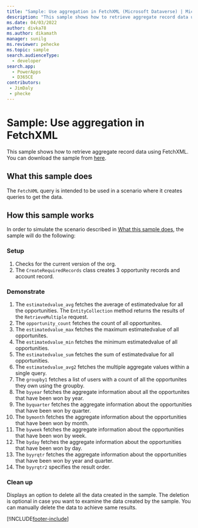 ```yaml
---
title: "Sample: Use aggregation in FetchXML (Microsoft Dataverse) | Microsoft Docs" # Intent and product brand in a unique string of 43-59 chars including spaces
description: "This sample shows how to retrieve aggregate record data using FetchXML." # 115-145 characters including spaces. This abstract displays in the search result.
ms.date: 04/03/2022
author: divka78
ms.author: dikamath
manager: sunilg
ms.reviewer: pehecke
ms.topic: sample
search.audienceType: 
  - developer
search.app: 
  - PowerApps
  - D365CE
contributors:
 - JimDaly
 - phecke
---
```

# Sample: Use aggregation in FetchXML



<!-- https://docs.microsoft.com/dynamics365/customer-engagement/developer/org-service/sample-use-aggregation-fetchxml -->

This sample shows how to retrieve aggregate record data using FetchXML. You can download the sample from [here](https://github.com/microsoft/PowerApps-Samples/tree/master/cds/orgsvc/C%23/UseAggregationInFetchXML).

## What this sample does

The `FetchXML` query is intended to be used in a scenario where it creates queries to get the data.

## How this sample works

In order to simulate the scenario described in [What this sample does](#what-this-sample-does), the sample will do the following:

### Setup

1. Checks for the current version of the org.
1. The `CreateRequiredRecords` class creates 3 opportunity records and account record.

### Demonstrate

1. The `estimatedvalue_avg` fetches the average of estimatedvalue for all the opportunities. The `EntityCollection` method returns the results of the `RetrieveMultiple` request.
1. The `opportunity_count` fetches the count of all opportunites.
1. The `estimatedvalue_max` fetches the maximum estimatedvalue of all opportunites.
1. The `estimatedvalue_min` fetches the minimum estimatedvalue of all opportunities.
1. The `estimatedvalue_sum` fetches the sum of estimatedvalue for all opportunities.
1. The `estimatedvalue_avg2` fetches the multiple aggregate values within a single query.
1. The `groupby1` fetches a list of users with a count of all the opportunites they own using the groupby.
1. The `byyear` fetches the aggregate information about all the opportunites that have been won by year.
1. The `byquarter` fetches the aggregate information about the opportunities that have been won by quarter.
1. The `bymonth` fetches the aggregate information about the opportunities that have been won by month.
1. The `byweek` fetches the aggregate information about the opportunities that have been won by week.
1. The `byday` fetches the aggregate information about the opportunities that have been won by day.
1. The `byyrqtr` fetches the aggregate information about the opportunities that have been won by year and quarter.
1. The `byyrqtr2` specifies the result order. 


### Clean up

Displays an option to delete all the data created in the sample. The deletion is optional in case you want to examine the data created by the sample. You can manually delete the data to achieve same results.


[!INCLUDE[footer-include](../../../../includes/footer-banner.md)]
